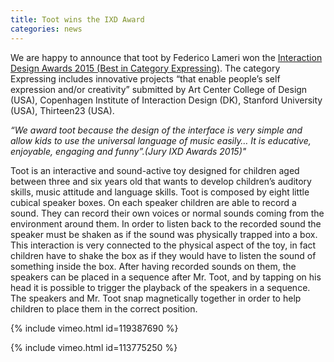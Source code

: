 ```yaml
---
title: Toot wins the IXD Award
categories: news
---
```


We are happy to announce that toot by Federico Lameri won the [Interaction Design Awards 2015 (Best in Category Expressing)][1]. 
The category Expressing includes innovative projects “that enable people’s self expression and/or creativity” submitted by Art Center College of Design (USA), Copenhagen Institute of Interaction Design (DK), Stanford University (USA), Thirteen23 (USA).

_“We award toot because the design of the interface is very simple and allow kids to use the universal language of music easily… It is educative, enjoyable, engaging and funny”.(Jury IXD Awards 2015)"_

Toot is an interactive and sound-active toy designed for children aged between three and six years old that wants to develop children’s auditory skills, music attitude and language skills.
Toot is composed by eight little cubical speaker boxes. On each speaker children are able to record a sound. They can record their own voices or normal sounds coming from the environment around them. In order to listen back to the recorded sound the speaker must be shaken as if the sound was physically trapped into a box. This interaction is very connected to the physical aspect of the toy, in fact children have to shake the box as if they would have to listen the sound of something inside the box. After having recorded sounds on them, the speakers can be placed in a sequence after Mr. Toot, and by tapping on his head it is possible to trigger the playback of the speakers in a sequence. The speakers and Mr. Toot snap magnetically together in order to help children to place them in the correct position.

{% include vimeo.html id=119387690 %}

{% include vimeo.html id=113775250 %}

[1]: http://awards.ixda.org/entry/2015/toot/